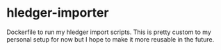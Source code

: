 # hledger-importer
Dockerfile to run my hledger import scripts. This is pretty custom to my personal setup for now but I hope to make it more reusable in the future.
